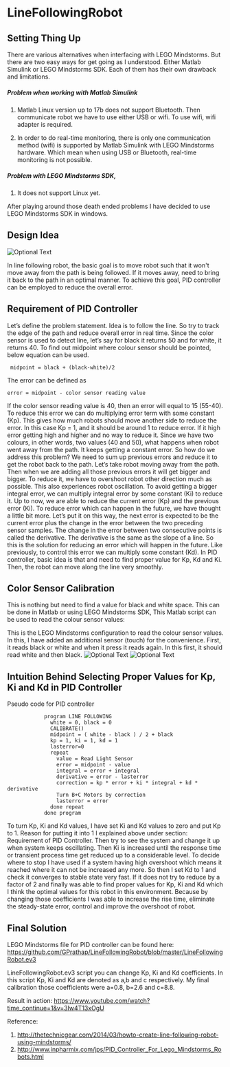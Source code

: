 # LineFollowingRobot

## Setting Thing Up

There are various alternatives when interfacing with LEGO Mindstorms.  But there are two easy ways for get going as I understood. Either  Matlab Simulink or LEGO Mindstorms SDK. Each of them has their own drawback and limitations. 

##### Problem when working with Matlab Simulink

1. Matlab Linux version up to 17b does not support Bluetooth. Then communicate robot we have to use either USB or wifi. To use wifi, wifi adapter is required. 

2. In order to do real-time monitoring, there is only one communication method (wifi) is supported by Matlab Simulink with LEGO Mindstorms hardware. Which mean when using USB or Bluetooth, real-time monitoring is not possible. 

##### Problem with LEGO Mindstorms SDK,

1. It does not support Linux yet. 

After playing around those death ended problems I have decided to use LEGO Mindstorms SDK in windows. 

## Design Idea

![Optional Text](../master/images/image_0.png)

In line following robot,  the basic goal is to move robot such that it won't move away from the path is being followed. If it moves away, need to bring it back to the path in an optimal manner. To achieve this goal, PID controller can be employed to reduce the overall error.

## Requirement of PID Controller

Let’s define the problem statement. Idea is to follow the line. So try to track the edge of the path and reduce overall error in real time. 
Since the color sensor is used to detect line, let’s say for black it returns 50 and for white, it returns 40. To find out midpoint where colour sensor should be pointed, below equation can be used. 

     midpoint = black + (black-white)/2

The error can be defined as 

    error = midpoint - color sensor reading value
    

If the color sensor reading value is 40, then an error will equal to 15 (55-40). To reduce this error we can do multiplying error term with some constant (Kp). This gives how much robots should move another side to reduce the error. In this case Kp = 1, and it should be around 1 to reduce error. If it high error getting high and higher and no way to reduce it. Since we have two colours, in other words, two values (40 and 50), what happens when robot went away from the path. It keeps getting a constant error. So how do we address this problem? We need to sum up previous errors and reduce it to get the robot back to the path. Let’s take robot moving away from the path. Then when we are adding all those previous errors it will get bigger and bigger. To reduce it, we have to overshoot robot other direction much as possible. This also experiences robot oscillation. To avoid getting a bigger integral error, we can multiply integral error by some constant (Ki) to reduce it. 
Up to now, we are able to reduce the current error (Kp) and the previous error (Ki). To reduce error which can happen in the future, we have thought a little bit more. Let’s put it on this way, the next error is expected to be the current error plus the change in the error between the two preceding sensor samples. The change in the error between two consecutive points is called the derivative. The derivative is the same as the slope of a line. So this is the solution for reducing an error which will happen in the future. Like previously, to control this error we can multiply some constant (Kd). In PID controller, basic idea is that and need to find proper value for Kp, Kd and Ki. Then, the robot can move along the line very smoothly. 

## Color Sensor Calibration

This is nothing but need to find a value for black and white space. This can be done in Matlab or using  LEGO Mindstorms SDK,
This Matlab script can be used to read the colour sensor values: 

This is the  LEGO Mindstorms configuration to read the colour sensor values. In this, I have added an additional sensor (touch) for the convenience. First, it reads black or white and when it press it reads again. In this first, it should read white and then black. 
![Optional Text](../master/images/image_1.png) 
![Optional Text](../master/images/image_2.png) 

## Intuition Behind Selecting Proper Values for Kp, Ki and Kd in PID Controller 

Pseudo code for PID controller 

                program LINE FOLLOWING
                  white = 0, black = 0
                  CALIBRATE()
                  midpoint = ( white - black ) / 2 + black
                  kp = 1, ki = 1, kd = 1
                  lasterror=0
                  repeat
                    value = Read Light Sensor
                    error = midpoint - value
                    integral = error + integral
                    derivative = error - lasterror
                    correction = kp * error + ki * integral + kd * derivative
                    Turn B+C Motors by correction
                    lasterror = error
                  done repeat
                done program

To turn Kp, Ki and Kd values, I have set Ki and Kd values to zero and put Kp to 1. Reason for putting it into 1 I explained above under section: Requirement of PID Controller. Then try to see the system and change it up when system keeps oscillating. Then Ki is increased until the response time or transient process time get reduced up to a considerable level. To decide where to stop I have used if a system having high overshoot which means it reached where it can not be increased any more. So then I set Kd to 1 and check it converges to stable state very fast. If it does not try to reduce by a factor of 2 and finally was able to find proper values for  Kp, Ki and Kd which I think the optimal values for this robot in this environment. Because by changing those coefficients I was able to increase the rise time, eliminate the steady-state error, control and improve the overshoot of robot. 

## Final Solution

LEGO Mindstorms file for PID controller can be found here: https://github.com/GPrathap/LineFollowingRobot/blob/master/LineFollowingRobot.ev3  

LineFollowingRobot.ev3  script you can change Kp, Ki and Kd coefficients. In this script Kp, Ki and Kd are denoted as a,b and c respectively. My final calibration those coefficients were a=0.8, b=2.6 and c=8.8. 

Result in action: https://www.youtube.com/watch?time_continue=1&v=3Iw4T13xOgU

Reference:
1. http://thetechnicgear.com/2014/03/howto-create-line-following-robot-using-mindstorms/
2. http://www.inpharmix.com/jps/PID_Controller_For_Lego_Mindstorms_Robots.html

